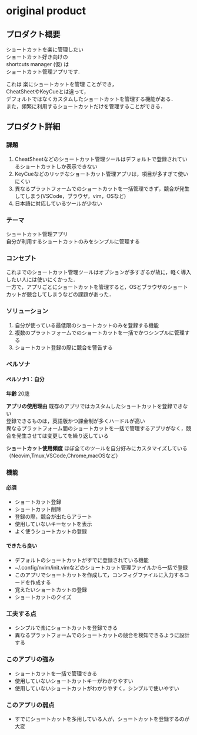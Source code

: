 # original product

## プロダクト概要
ショートカットを楽に管理したい  
ショートカット好き向けの  
shortcuts manager (仮) は  
ショートカット管理アプリです.  

これは 楽にショートカットを管理 ことができ，  
CheatSheetやKeyCueとは違って，  
デフォルトではなくカスタムしたショートカットを管理する機能がある．  
また，頻繁に利用するショートカットだけを管理することができる．  

## プロダクト詳細

### 課題
1. CheatSheetなどのショートカット管理ツールはデフォルトで登録されているショートカットしか表示できない
1. KeyCueなどのリッチなショートカット管理アプリは，項目が多すぎて使いにくい
1. 異なるプラットフォームでのショートカットを一括管理できず，競合が発生してしまう(VSCode，ブラウザ，vim，OSなど)
1. 日本語に対応しているツールが少ない


### テーマ
ショートカット管理アプリ  
自分が利用するショートカットのみをシンプルに管理する  

### コンセプト
これまでのショートカット管理ツールはオプションが多すぎるが故に，軽く導入したい人には使いにくかった．  
一方で，アプリごとにショートカットを管理すると，OSとブラウザのショートカットが競合してしまうなどの課題があった．  

### ソリューション 
1. 自分が使っている最低限のショートカットのみを登録する機能
1. 複数のプラットフォームでのショートカットを一括でかつシンプルに管理する
1. ショートカット登録の際に競合を警告する

### ペルソナ
#### ペルソナ1：自分
**年齢**
20歳

**アプリの使用理由**
既存のアプリではカスタムしたショートカットを登録できない  
登録できるものは，英語版かつ課金制が多くハードルが高い  
異なるプラットフォーム間のショートカットを一括で管理するアプリがなく，競合を発生させては変更してを繰り返している  

**ショートカット使用頻度**
ほぼ全てのツールを自分好みにカスタマイズしている  
（Neovim,Tmux,VSCode,Chrome,macOSなど）

### 機能
#### 必須
* ショートカット登録
* ショートカット削除
* 登録の際，競合が出たらアラート
* 使用していないキーセットを表示
* よく使うショートカットの登録
#### できたら良い
* デフォルトのショートカットがすでに登録されている機能
* ~/.config/nvim/init.vimなどのショートカット管理ファイルから一括で登録
* このアプリでショートカットを作成して，コンフィグファイルに入力するコードを作成する
* 覚えたいショートカットの登録
* ショートカットのクイズ
### 工夫する点 
* シンプルで楽にショートカットを登録できる
* 異なるプラットフォームでのショートカットの競合を検知できるように設計する
### このアプリの強み
* ショートカットを一括で管理できる
* 使用していないショートカットキーがわかりやすい
* 使用していないショートカットがわかりやすく，シンプルで使いやすい
### このアプリの弱点
* すでにショートカットを多用している人が，ショートカットを登録するのが大変